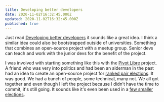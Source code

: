 ```yaml
---
title: Developing better developers
date: 2020-11-02T16:32:45.000Z
updated: 2020-11-02T16:32:45.000Z
published: true
---
```


Just read <a href="http://this.how/phoenix/index.opml">Developing better developers</a> it sounds like a great idea. I think a similar idea could also be bootstrapped outside of universities. Something that combines an open-source project with a meetup group. Senior devs can teach and work with the junior devs for the benefit of the project.

I was involved with starting something like this with the <a href="https://github.com/orgs/pivot-libre/dashboard">Pivot Libre</a> project. A friend who was very into politics and had been an alderman in the past had an idea to create an open-source project for <a href="https://en.wikipedia.org/wiki/Ranked_pairs">ranked pair elections</a>. It was good. We had a bunch of people, some technical, many not. We all got together and even though I left the project because I didn't have the time to commit, it's still going. It sounds like it's even been used in a <a href="https://docs.google.com/document/d/1XxqrV9O7UivxjeU9vuDPCiByyB0rPA1ByO2iPeaf4ts/edit?usp=sharing">few smaller elections</a>.

